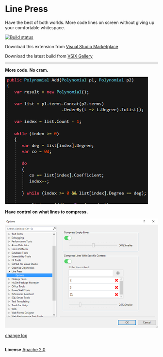 # Line Press

Have the best of both worlds. More code lines on screen 
without giving up your comfortable whitespace.

<!-- Replace this badge with your own-->
[![Build status](https://ci.appveyor.com/api/projects/status/hv6uyc059rqbc6fj?svg=true)](https://ci.appveyor.com/project/omsharp/linepress)

<!-- Update the VS Gallery link after you upload the VSIX-->
Download this extension from [Visual Studio Marketplace](https://marketplace.visualstudio.com/items?itemName=OmarRwemi.LinePress)

Download the latest build from [VSIX Gallery](http://vsixgallery.com/extension/13d97f3e-75e2-4715-a444-715b5f39f0a4/)


---------------------------------------


**More code. No cram.**

![Sample1](screenshots/compare.gif) 



**Have control on what lines to compress.**

![Sample1](screenshots/Settings.png)


[change log](CHANGELOG.md)

##
**License**
[Apache 2.0](LICENSE)